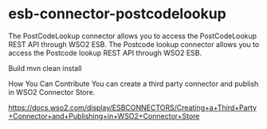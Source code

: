 # esb-connector-postcodelookup
The PostCodeLookup connector allows you to access the PostCodeLookup REST API through WSO2 ESB. The Postcode lookup connector allows you to access the Postcode lookup REST API through WSO2 ESB.

Build
mvn clean install

How You Can Contribute
You can create a third party connector and publish in WSO2 Connector Store.

https://docs.wso2.com/display/ESBCONNECTORS/Creating+a+Third+Party+Connector+and+Publishing+in+WSO2+Connector+Store
